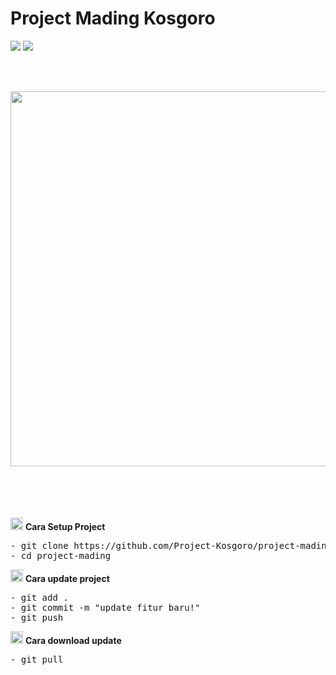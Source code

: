 # Project Mading Kosgoro
![](https://img.shields.io/badge/Backend-PHP-purple?logo=php) ![](https://img.shields.io/badge/Frontend-HTML-red?logo=html)

<br></br>
<div align='center'>
  <img src="https://i.ibb.co/cvCdvdV/undraw-scrum-board-re-wk7v.png" width="800" height="600" />
</div>

<br></br>
<br></br>
<img src="https://cdn-icons.flaticon.com/png/512/999/premium/999436.png?token=exp=1642212239~hmac=ddf1277f75c9c388c06b3582000b38c5" width="20" height="20" /> <b>Cara Setup Project</b>
<pre>
- git clone https://github.com/Project-Kosgoro/project-mading
- cd project-mading
</pre>

<img src="https://cdn-icons.flaticon.com/png/512/2716/premium/2716054.png?token=exp=1642212180~hmac=206e6ac6bcb99602be2e2d793b6eed94" width="20" height="20" /> <b>Cara update project</b>
<pre>
- git add .
- git commit -m "update fitur baru!"
- git push
</pre>

<img src="https://cdn-icons.flaticon.com/png/512/2546/premium/2546705.png?token=exp=1642212072~hmac=3c84c8a3d7a3db56cc6751e586cc0d44" width="20" height="20" /> <b>Cara download update</b>
<pre>
- git pull
</pre>

